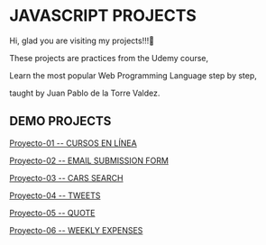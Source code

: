 
# JAVASCRIPT PROJECTS


Hi, glad you are visiting my projects!!!🚀

These projects are practices from the Udemy course,

Learn the most popular Web Programming Language step by step,

taught by Juan Pablo de la Torre Valdez.

## DEMO PROJECTS

[Proyecto-01 -- CURSOS EN LÍNEA](https://hilarious-twilight-f00489.netlify.app/)

[Proyecto-02 -- EMAIL SUBMISSION FORM](https://prismatic-kitten-8c522d.netlify.app/)

[Proyecto-03 -- CARS SEARCH](https://app.netlify.com/sites/golden-cannoli-a63bf7/overview)

[Proyecto-04 -- TWEETS](https://merry-unicorn-a06f71.netlify.app/)

[Proyecto-05 -- QUOTE](https://cute-souffle-ea1879.netlify.app/)

[Proyecto-06 -- WEEKLY EXPENSES](https://sage-babka-dbeee1.netlify.app/)

